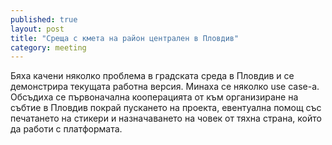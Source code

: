 ```yaml
---
published: true
layout: post
title: "Среща с кмета на район централен в Пловдив"
category: meeting
---
```


Бяха качени няколко проблема в градската среда в Пловдив и се демонстрира текущата работна версия. Минаха се няколко use case-a. Обсъдиха се първоначална кооперацията от към организиране на събтие в Пловдив покрай пускането на проекта, евентуална помощ със печатането на стикери и назначаването на човек от тяхна страна, който да работи с платформата.
